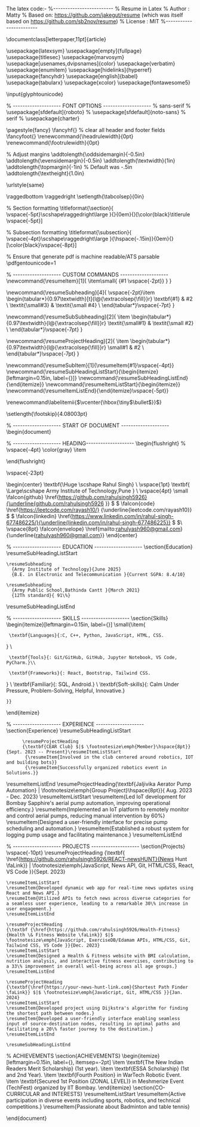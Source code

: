 The latex code:-
%-------------------------
% Resume in Latex
% Author : Matty
% Based on: https://github.com/jakegut/resume (which was itself based on https://github.com/sb2nov/resume)
% License : MIT
%------------------------

\documentclass[letterpaper,11pt]{article}

\usepackage{latexsym}
\usepackage[empty]{fullpage}
\usepackage{titlesec}
\usepackage{marvosym}
\usepackage[usenames,dvipsnames]{color}
\usepackage{verbatim}
\usepackage{enumitem}
\usepackage[hidelinks]{hyperref}
\usepackage{fancyhdr}
\usepackage[english]{babel}
\usepackage{tabularx}
\usepackage{xcolor}
\usepackage{fontawesome5}

\input{glyphtounicode}

% -------------------- FONT OPTIONS --------------------
% sans-serif
% \usepackage[sfdefault]{roboto}
% \usepackage[sfdefault]{noto-sans}
% serif
% \usepackage{charter}

\pagestyle{fancy}
\fancyhf{} % clear all header and footer fields
\fancyfoot{}
\renewcommand{\headrulewidth}{0pt}
\renewcommand{\footrulewidth}{0pt}

% Adjust margins
\addtolength{\oddsidemargin}{-0.5in}
\addtolength{\evensidemargin}{-0.5in}
\addtolength{\textwidth}{1in}
\addtolength{\topmargin}{-1in} % Default was -.5in
\addtolength{\textheight}{1.0in}

\urlstyle{same}

\raggedbottom
\raggedright
\setlength{\tabcolsep}{0in}

% Section formatting
\titleformat{\section}{
  \vspace{-5pt}\scshape\raggedright\large
}{}{0em}{}[\color{black}\titlerule \vspace{-5pt}]

% Subsection formatting
\titleformat{\subsection}{
  \vspace{-4pt}\scshape\raggedright\large
}{\hspace{-.15in}}{0em}{}[\color{black}\vspace{-8pt}]

% Ensure that generate pdf is machine readable/ATS parsable
\pdfgentounicode=1

% -------------------- CUSTOM COMMANDS --------------------
\newcommand{\resumeItem}[1]{
  \item\small{
    {#1 \vspace{-2pt}}
  }
}

\newcommand{\resumeSubheading}[4]{
  \vspace{-2pt}\item
    \begin{tabular*}{0.97\textwidth}[t]{l@{\extracolsep{\fill}}r}
      \textbf{#1} & #2 \\
      \textit{\small#3} & \textit{\small #4} \\
    \end{tabular*}\vspace{-7pt}
}

\newcommand{\resumeSubSubheading}[2]{
    \item
    \begin{tabular*}{0.97\textwidth}{l@{\extracolsep{\fill}}r}
      \textit{\small#1} & \textit{\small #2} \\
    \end{tabular*}\vspace{-7pt}
}

\newcommand{\resumeProjectHeading}[2]{
    \item
    \begin{tabular*}{0.97\textwidth}{l@{\extracolsep{\fill}}r}
      \small#1 & #2 \\
    \end{tabular*}\vspace{-7pt}
}

\newcommand{\resumeSubItem}[1]{\resumeItem{#1}\vspace{-4pt}}
\newcommand{\resumeSubHeadingListStart}{\begin{itemize}[leftmargin=0.15in, label={}]}
\newcommand{\resumeSubHeadingListEnd}{\end{itemize}}
\newcommand{\resumeItemListStart}{\begin{itemize}}
\newcommand{\resumeItemListEnd}{\end{itemize}\vspace{-5pt}}

\renewcommand\labelitemii{$\vcenter{\hbox{\tiny$\bullet$}}$}

\setlength{\footskip}{4.08003pt}

% -------------------- START OF DOCUMENT --------------------
\begin{document}

% -------------------- HEADING--------------------
\begin{flushright}
  % \vspace{-4pt}
  \color{gray}
  \item

\end{flushright}

\vspace{-23pt}

\begin{center}
    \textbf{\Huge \scshape Rahul Singh} \\ \vspace{1pt}
     \textbf{ \Large\scshape Army Institute of Technology,Pune
} \\ \vspace{4pt}
    \small 
    \faIcon{github}
    \href{https://github.com/rahulsingh5926}{\underline{github.com/rahulsingh5926 }} $  $
    \faIcon{code}
    \href{https://leetcode.com/rayash10/}
    {\underline{leetcode.com/rayash10}} $  $
    \faIcon{linkedin}
    \href{https://www.linkedin.com/in/rahul-singh-677486225/}{\underline{linkedin.com/in/rahul-singh-677486225}} $  $\\ \vspace{8pt}
    \faIcon{envelope}
    \href{mailto:rahulyash960@gmail.com}
    {\underline{rahulyash960@gmail.com}}
\end{center}

% -------------------- EDUCATION --------------------
\section{Education}
  \resumeSubHeadingListStart
  
    \resumeSubheading
      {Army Institute of Technology}{June 2025}
      {B.E. in Electronic and Telecommunication }{Current SGPA: 8.4/10}
      
    \resumeSubheading
      {Army Public School,Bathinda Cantt }{March 2021}
      {12Th standard}{ 91\%}

   

 

  \resumeSubHeadingListEnd

% -------------------- SKILLS --------------------
\section{Skills}
 \begin{itemize}[leftmargin=0.15in, label={}]
    \small{\item{
    
     \textbf{Languages}{:C, C++, Python, JavaScript, HTML, CSS.
 } \\
     
     \textbf{Tools}{: Git/GitHub, GitHub, Jupyter Notebook, VS Code, PyCharm.}\\
     
     \textbf{Frameworks}{: React, Bootstrap, Tailwind CSS.
} \\
    \textbf{Familiar}{: SQL, Android.} \\
    \textbf{Soft-skills}{: Calm Under Pressure, Problem-Solving, Helpful, Innovative.}
 
     
    }}
 \end{itemize}


% -------------------- EXPERIENCE --------------------
  \section{Experience}
  \resumeSubHeadingListStart

          \resumeProjectHeading
          {\textbf{CEAR Club} $|$ \footnotesize\emph{Member}\hspace{8pt}}{Sept. 2023 -- Present}\resumeItemListStart
           {\resumeItem{Involved in the club centered around robotics, IOT and building bots}}
           {\resumeItem{Successfully organized robotics event in Solutions.}}
\resumeItemListEnd
          \resumeProjectHeading{\textbf{Jaljivika Aerator Pump Automation} $|$ \footnotesize\emph{Group Project}\hspace{8pt}}{ Aug. 2023 - Dec. 2023}
\resumeItemListStart
    \resumeItem{Led IoT development for Bombay Sapphire's aerial pump automation, improving operational efficiency.}
    \resumeItem{Implemented an IoT platform to remotely monitor and control aerial pumps, reducing manual intervention by 60\%}
    \resumeItem{Designed a user-friendly interface for precise pump scheduling and automation.}
    \resumeItem{Established a robust system for logging pump usage and facilitating maintenance.}
\resumeItemListEnd

% -------------------- PROJECTS --------------------
\section{Projects}
    \vspace{-10pt} 
    \resumeProjectHeading
    {\textbf{ \href{https://github.com/rahulsingh5926/REACT-newsHUNT}{News Hunt \faLink}} $|$ \footnotesize\emph{JavaScript, News API, Git, HTML/CSS, React, VS Code }}{Sept. 2023}

    \resumeItemListStart
    \resumeItem{Developed dynamic web app for real-time news updates using React and News API.}
    \resumeItem{Utilized APIs to fetch news across diverse categories for a seamless user experience, leading to a remarkable 30\% increase in user engagement.}
    \resumeItemListEnd
    
    \resumeProjectHeading
    {\textbf {\href{https://github.com/rahulsingh5926/Health-Fitness}{Health \& Fitness Website \faLink}} $|$ \footnotesize\emph{JavaScript, ExerciseDB/Edamam APIs, HTML/CSS, Git, Tailwind CSS, VS Code }}{Dec. 2023}
    \resumeItemListStart
    \resumeItem{Designed a Health & Fitness website with BMI calculation, nutrition analysis, and interactive fitness exercises, contributing to a 33\% improvement in overall well-being across all age groups.}
    \resumeItemListEnd
    
    \resumeProjectHeading
    {\textbf{\href{https://your-news-hunt-link.com}{Shortest Path Finder \faLink}} $|$ \footnotesize\emph{JavaScript, Git, HTML/CSS }}{Jan. 2024}
    \resumeItemListStart
    \resumeItem{Developed project using Dijkstra's algorithm for finding the shortest path between nodes.}
    \resumeItem{Developed a user-friendly interface enabling seamless input of source-destination nodes, resulting in optimal paths and facilitating a 20\% faster journey to the destination.}
    \resumeItemListEnd
    
    \resumeSubHeadingListEnd
% ACHIEVEMENTS
\section{ACHIEVEMENTS}
\begin{itemize}[leftmargin=0.15in, label={}, itemsep=-2pt]
    \item \textbf{The New Indian Readers Merit Scholarship} (1st year).
    \item \textbf{ESSA Scholarship} (1st and 2nd Year).
    \item \textbf{Fourth Position} in WarTech Robotic Event.
    \item \textbf{Secured 1st Position (ZONAL LEVEL)} in Meshmerize Event (TechFest) organized by IIT Bombay.
\end{itemize}
\section{CO-CURRICULAR and INTERESTS}
\resumeItemListStart
\resumeItem{Active participation in diverse events including sports, robotics, and technical competitions.}
\resumeItem{Passionate about Badminton and table tennis}


\end{document}
